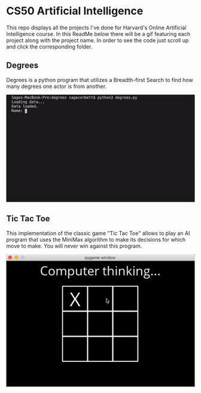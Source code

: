 # CS50 Artificial Intelligence

This repo displays all the projects I've done for Harvard's Online Artificial Intelligence course. In this ReadMe below there will be a gif featuring each project along with the project name. In order to see the code just scroll up and click the corresponding folder.


## Degrees 

Degrees is a python program that utilizes a Breadth-first Search to find how many degrees one actor is from another.

![Gif showing degrees](./assets/Degrees.gif)






## Tic Tac Toe

This implementation of the classic game "Tic Tac Toe" allows to play an AI program that uses the MiniMax algorithm to make its decisions for which move to make. You will never win against this program.

![Gif showing Tic Tac Toe game](./assets/ttt.gif)